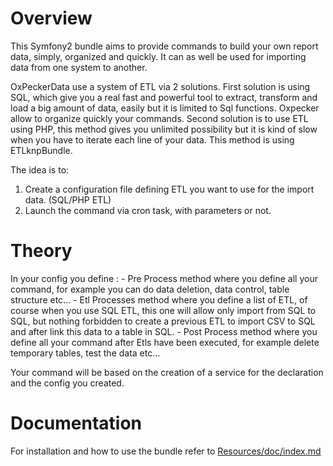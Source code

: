 Overview
========

This Symfony2 bundle aims to provide commands to build your own report data, simply, organized and quickly. It can as well be used for importing data from one system to another.

OxPeckerData use a system of ETL via 2 solutions. 
First solution is using SQL, which give you a real fast and powerful tool to extract, transform and load a big amount of data, easily but it is limited to Sql functions. Oxpecker allow to organize quickly your commands.
Second solution is to use ETL using PHP, this method gives you unlimited possibility but it is kind of slow when you have to iterate each line of your data. This method is using ETLknpBundle.

The idea is to:

1. Create a configuration file defining ETL you want to use for the import data. (SQL/PHP ETL)
2. Launch the command via cron task, with parameters or not.


Theory
======

In your config you define :
    - Pre Process method where you define all your command, for example you can do data deletion, data control, table structure etc...
    - Etl Processes method where you define a list of ETL, of course when you use SQL ETL, this one will allow only import from SQL to SQL, but nothing forbidden to create a previous ETL to import CSV to SQL and after link this data to a table in SQL.
    - Post Process method where you define all your command after Etls have been executed, for example delete temporary tables, test the data etc...

Your command will be based on the creation of a service for the declaration and the config you created.


Documentation
=============

For installation and how to use the bundle refer to [Resources/doc/index.md](https://github.com/Earls/OxPeckerDataBundle/blob/master/Resources/doc/index.md)
